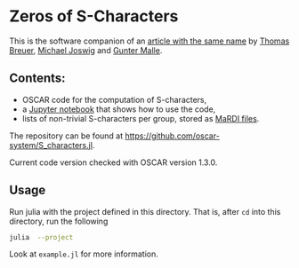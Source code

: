 # Zeros of S-Characters

This is the software companion of an [article with the same name](https://arxiv.org/abs/2408.16785) by
[Thomas Breuer](https://www.math.rwth-aachen.de/~Thomas.Breuer/),
[Michael Joswig](https://page.math.tu-berlin.de/~joswig/) and
[Gunter Malle](https://math.rptu.de/en/wgs/agag/people/head/malle).

## Contents:

* OSCAR code for the computation of S-characters,
* a [Jupyter notebook](https://github.com/oscar-system/S_characters.jl/tree/master/ipynb/Examples.ipynb) that shows how to use the code,
* lists of non-trivial S-characters per group,
  stored as [MaRDI files](https://doi.org/10.1007/978-3-031-64529-7_25).

The repository can be found at https://github.com/oscar-system/S_characters.jl.

Current code version checked with OSCAR version 1.3.0.

## Usage

Run julia with the project defined in this directory.
That is, after `cd` into this directory, run the following

```bash
julia  --project
```

Look at `example.jl` for more information.
